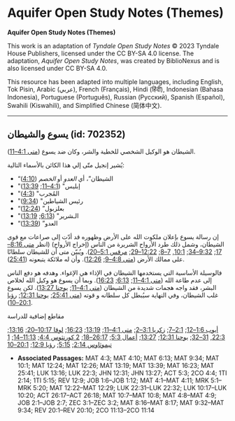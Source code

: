 # Aquifer Open Study Notes (Themes)

**Aquifer Open Study Notes (Themes)**

This work is an adaptation of *Tyndale Open Study Notes* © 2023 Tyndale House Publishers, licensed under the CC BY\-SA 4\.0 license. The adaptation, *Aquifer Open Study Notes*, was created by BiblioNexus and is also licensed under CC BY\-SA 4\.0\.

This resource has been adapted into multiple languages, including English, Tok Pisin, Arabic (عربي), French (Français), Hindi (हिंदी), Indonesian (Bahasa Indonesia), Portuguese (Português), Russian (Русский), Spanish (Español), Swahili (Kiswahili), and Simplified Chinese (简体中文).



--------------------------------

## يسوع والشيطان (id: 702352)

الشيطان هو الوكيل الشخصي للخطية والشر، وكان ضد يسوع ([متى 4:1–11](https://ref.ly/Matt4:1-Matt4:11)).

يُشير إنجيل متّى إلي هذا الكائن بالأسماء التالية:

* “الشيطان”، أي *العدو* أو *الخصم* ([4:10](https://ref.ly/Matt4:10))
* "إبليس" ([4:1–11](https://ref.ly/Matt4:1-Matt4:11); [13:39](https://ref.ly/Matt13:39))
* "المُجرب" ([4:3](https://ref.ly/Matt4:3))
* "رئيس الشياطين" ([9:34](https://ref.ly/Matt9:34))
* “بعلزبول” ([12:24](https://ref.ly/Matt12:24))
* "الـشرير" ([6:13](https://ref.ly/Matt6:13); [13:19](https://ref.ly/Matt13:19))
* “العدو” ([13:39](https://ref.ly/Matt13:39))

إن رسالة يسوع بإعلان ملكوت الله على الأرض وظهوره قد أدّت إلى صراعات مع قوى الشيطان، وشمل ذلك طرد الأرواح الشريرة من الناس (إخراج الأرواح) (انظر [متى 8:16–17](https://ref.ly/Matt8:16-Matt8:17); [9:32–34](https://ref.ly/Matt9:32-Matt9:34); [10:1](https://ref.ly/Matt10:1), [7–8](https://ref.ly/Matt10:7-Matt10:8); [12:22–29](https://ref.ly/Matt12:22-Matt12:29); [مرقس 5:1–20](https://ref.ly/Mark5:1-Mark5:20)). ويُبيّن متى أن للشيطان سلطانًا على ممالك الأرض ([متى 4:8–9](https://ref.ly/Matt4:8-Matt4:9); [12:26](https://ref.ly/Matt12:26)). وأن له ملائكة يتبعونه ([25:41](https://ref.ly/Matt25:41)).

فالوسيلة الأساسية التي يستخدمها الشيطان في الإذاء هي الإغواء. وهدفه هو دفع الناس إلى عدم طاعة الله ([متى 4:1–11](https://ref.ly/Matt4:1-Matt4:11); [6:13](https://ref.ly/Matt6:13); [16:23](https://ref.ly/Matt16:23)). وبما أن يسوع هو وكيل الله لخلاص البشر، فقد واجه هجمات شديدة من الشيطان ([متى 4:1–11](https://ref.ly/Matt4:1-Matt4:11); [يوحنا 13:27](https://ref.ly/John13:27)). لكن يسوع غلب الشيطان، وفي النهاية سيُبطل كل سلطانه و قوته ([متى 25:41](https://ref.ly/Matt25:41); [يوحنا 12:31](https://ref.ly/John12:31); [رؤيا 20:1–10](https://ref.ly/Rev20:1-Rev20:10)).

مقاطع إضافية للدراسة

[أيوب 1:6–12](https://ref.ly/Job1:6-Job1:12); [2:1–7](https://ref.ly/Job2:1-Job2:7); [زكريا 3:1–2](https://ref.ly/Zech3:1-Zech3:2); [متى 4:1–11](https://ref.ly/Matt4:1-Matt4:11); [13:19](https://ref.ly/Matt13:19); [16:23](https://ref.ly/Matt16:23); [لوقا 10:17–20](https://ref.ly/Luke10:17-Luke10:20); [13:16](https://ref.ly/Luke13:16); [22:3](https://ref.ly/Luke22:3), [31–32](https://ref.ly/Luke22:31-Luke22:32); [يوحنا 12:31](https://ref.ly/John12:31); [13:27](https://ref.ly/John13:27); [أعمال 5:3](https://ref.ly/Acts5:3); [26:17–18](https://ref.ly/Acts26:17-Acts26:18); [2 كورنثوس 4:4](https://ref.ly/2Cor4:4); [11:13–14](https://ref.ly/2Cor11:13-2Cor11:14); [1 تيموثاوس 2:14](https://ref.ly/1Tim2:14); [5:15](https://ref.ly/1Tim5:15); [رؤيا 12:9](https://ref.ly/Rev12:9); [20:1–10](https://ref.ly/Rev20:1-Rev20:10)

* **Associated Passages:** MAT 4:3; MAT 4:10; MAT 6:13; MAT 9:34; MAT 10:1; MAT 12:24; MAT 12:26; MAT 13:19; MAT 13:39; MAT 16:23; MAT 25:41; LUK 13:16; LUK 22:3; JHN 12:31; JHN 13:27; ACT 5:3; 2CO 4:4; 1TI 2:14; 1TI 5:15; REV 12:9; JOB 1:6–JOB 1:12; MAT 4:1–MAT 4:11; MRK 5:1–MRK 5:20; MAT 12:22–MAT 12:29; LUK 22:31–LUK 22:32; LUK 10:17–LUK 10:20; ACT 26:17–ACT 26:18; MAT 10:7–MAT 10:8; MAT 4:8–MAT 4:9; JOB 2:1–JOB 2:7; ZEC 3:1–ZEC 3:2; MAT 8:16–MAT 8:17; MAT 9:32–MAT 9:34; REV 20:1–REV 20:10; 2CO 11:13–2CO 11:14

